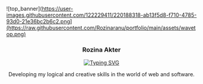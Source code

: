 ![top_banner](https://user-images.githubusercontent.com/122229411/220188318-ab13f5d8-f710-4785-93d0-21e36bc2b6c2.png](https://raw.githubusercontent.com/Rozinaranu/portfolio/main/assets/wavetop.png)

<div align='center'>
 <h3>Rozina Akter</h3>
<a href="https://git.io/typing-svg"><img src="https://readme-typing-svg.demolab.com?font=Inter&weight=600&pause=1500&color=9733EE&vCenter=true&random=false&width=435&lines=Software+Quality+Assurance+Engineer;Ensuring+quality+for+Web+%26+Mobile+Apps" alt="Typing SVG" /></a>
 
 <p>Developing my logical and creative skills in the world of web and software.</p>
 
</div>
